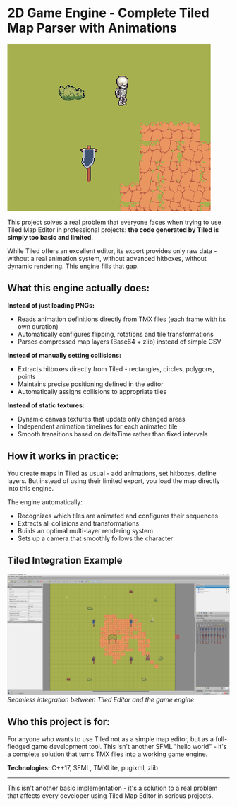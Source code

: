 # 2D Game Engine - Complete Tiled Map Parser with Animations

![Animation Demo](docs/Animation.gif)

This project solves a real problem that everyone faces when trying to use Tiled Map Editor in professional projects: **the code generated by Tiled is simply too basic and limited**.

While Tiled offers an excellent editor, its export provides only raw data - without a real animation system, without advanced hitboxes, without dynamic rendering. This engine fills that gap.

## What this engine actually does:

**Instead of just loading PNGs:**
- Reads animation definitions directly from TMX files (each frame with its own duration)
- Automatically configures flipping, rotations and tile transformations
- Parses compressed map layers (Base64 + zlib) instead of simple CSV

**Instead of manually setting collisions:**
- Extracts hitboxes directly from Tiled - rectangles, circles, polygons, points
- Maintains precise positioning defined in the editor
- Automatically assigns collisions to appropriate tiles

**Instead of static textures:**
- Dynamic canvas textures that update only changed areas
- Independent animation timelines for each animated tile
- Smooth transitions based on deltaTime rather than fixed intervals

## How it works in practice:

You create maps in Tiled as usual - add animations, set hitboxes, define layers. But instead of using their limited export, you load the map directly into this engine.

The engine automatically:
- Recognizes which tiles are animated and configures their sequences
- Extracts all collisions and transformations
- Builds an optimal multi-layer rendering system
- Sets up a camera that smoothly follows the character

## Tiled Integration Example

![Tiled Demo](docs/tiledDemo.bmp)
*Seamless integration between Tiled Editor and the game engine*

## Who this project is for:

For anyone who wants to use Tiled not as a simple map editor, but as a full-fledged game development tool. This isn't another SFML "hello world" - it's a complete solution that turns TMX files into a working game engine.

**Technologies:** C++17, SFML, TMXLite, pugixml, zlib

---

This isn't another basic implementation - it's a solution to a real problem that affects every developer using Tiled Map Editor in serious projects.
